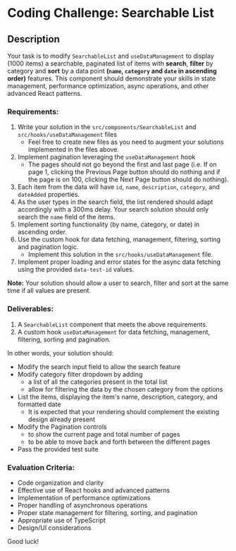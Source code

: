 # Coding Challenge: Searchable List

## Description
Your task is to modify `SearchableList` and `useDataManagement` to display (1000 items) a searchable, paginated list of items with **search**, **filter** by category  and **sort** by a data point **(`name`, `category` and `date` in ascending order)** features. This component should demonstrate your skills in state management, performance optimization, async operations, and other advanced React patterns.

### Requirements:

1. Write your solution in the `src/components/SearchableList` and `src/hooks/useDataManagement` files
   - Feel free to create new files as you need to augment your solutions implemented in the files above.
2. Implement pagination leveraging the `useDataManagement` hook
    - The pages should not go beyond the first and last page (i.e. If on page 1, clicking the Previous Page button should do nothing and if the page is on 100, clicking the Next Page button should do nothing).
4. Each item from the data will have `id`, `name`, `description`, `category`, and `dateAdded` properties.
5. As the user types in the search field, the list rendered should adapt accordingly with a 300ms delay. Your search solution should only search the `name` field of the items.
6. Implement sorting functionality (by name, category, or date) in ascending order.
7. Use the custom hook for data fetching, management, filtering, sorting and pagination logic.
    - Implement this solution in the `src/hooks/useDataManagement` file.
8. Implement proper loading and error states for the async data fetching using the provided `data-test-id` values.

**Note:** Your solution should allow a user to search, filter and sort at the same time if all values are present.

### Deliverables:

1. A `SearchableList` component that meets the above requirements.
2. A custom hook `useDataManagement` for data fetching, management, filtering, sorting and pagination.

In other words, your solution should:
   - Modify the search input field to allow the search feature
   - Modify category filter dropdown by adding
      - a list of all the categories present in the total list
      - allow for filtering the data by the chosen category from the options
   - List the items, displaying the item's name, description, category, and formatted date
     - It is expected that your rendering should complement the existing design already present
   - Modify the Pagination controls
      - to show the current page and total number of pages
      - to be able to move back and forth between the different pages
 - Pass the provided test suite

### Evaluation Criteria:

- Code organization and clarity
- Effective use of React hooks and advanced patterns
- Implementation of performance optimizations
- Proper handling of asynchronous operations
- Proper state management for filtering, sorting, and pagination
- Appropriate use of TypeScript
- Design/UI considerations

Good luck!